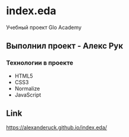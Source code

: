 
# index.eda

Учебный проект Glo Academy

## Выполнил проект - Алекс Рук

### Технологии в проекте 
- HTML5
- CSS3
- Normalize
- JavaScript

## Link
https://alexanderuck.github.io/index.eda/
